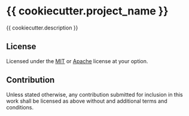# {{ cookiecutter.project_name }}

{{ cookiecutter.description }}

## License

Licensed under the [MIT](LICENSE-MIT.txt) or [Apache](LICENSE-APACHE)
license at your option.

## Contribution

Unless stated otherwise, any contribution submitted for inclusion in
this work shall be licensed as above without and additional terms
and conditions.
